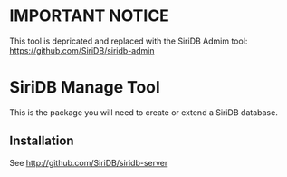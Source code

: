 IMPORTANT NOTICE
================
This tool is depricated and replaced with the SiriDB Admim tool: https://github.com/SiriDB/siridb-admin


SiriDB Manage Tool
==================

This is the package you will need to create or extend a SiriDB database.

Installation
------------
See http://github.com/SiriDB/siridb-server

